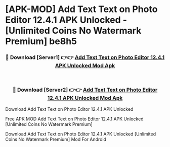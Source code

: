 # [APK-MOD] Add Text  Text on Photo Editor 12.4.1 APK Unlocked - [Unlimited Coins No Watermark Premium] be8h5



<div align="center">
<h3>🔴 Download [Server1] 👉👉 <a href="https://momento.my/?title=Add_Text__Text_on_Photo_Editor_12.4.1_APK_Unlocked">Add Text  Text on Photo Editor 12.4.1 APK Unlocked Mod Apk</a></h3><br>

<h3>🔴 Download [Server2] 👉👉 <a href="https://momento.my/?title=Add_Text__Text_on_Photo_Editor_12.4.1_APK_Unlocked">Add Text  Text on Photo Editor 12.4.1 APK Unlocked Mod Apk</a></h3>
</div>



Download Add Text  Text on Photo Editor 12.4.1 APK Unlocked 

Free APK MOD Add Text  Text on Photo Editor 12.4.1 APK Unlocked [Unlimited Coins No Watermark Premium]

Download Add Text  Text on Photo Editor 12.4.1 APK Unlocked [Unlimited Coins No Watermark Premium] Mod For Android

